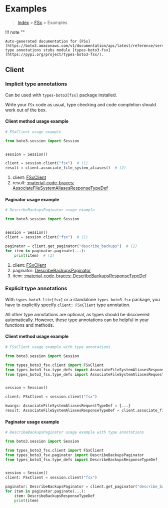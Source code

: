 # Examples

> [Index](../README.md) > [FSx](./README.md) > Examples

!!! note ""

    Auto-generated documentation for [FSx](https://boto3.amazonaws.com/v1/documentation/api/latest/reference/services/fsx.html#fsx)
    type annotations stubs module [types-boto3-fsx](https://pypi.org/project/types-boto3-fsx/).

## Client

### Implicit type annotations

Can be used with `types-boto3[fsx]` package installed.

Write your `FSx` code as usual,
type checking and code completion should work out of the box.


#### Client method usage example

```python
# FSxClient usage example

from boto3.session import Session


session = Session()

client = session.client("fsx")  # (1)
result = client.associate_file_system_aliases()  # (2)
```

1. client: [FSxClient](./client.md)
2. result: [:material-code-braces: AssociateFileSystemAliasesResponseTypeDef](./type_defs.md#associatefilesystemaliasesresponsetypedef)



#### Paginator usage example

```python
# DescribeBackupsPaginator usage example

from boto3.session import Session


session = Session()
client = session.client("fsx")  # (1)

paginator = client.get_paginator("describe_backups")  # (2)
for item in paginator.paginate(...):
    print(item)  # (3)
```

1. client: [FSxClient](./client.md)
2. paginator: [DescribeBackupsPaginator](./paginators.md#describebackupspaginator)
3. item: [:material-code-braces: DescribeBackupsResponseTypeDef](./type_defs.md#describebackupsresponsetypedef)




### Explicit type annotations

With `types-boto3-lite[fsx]`
or a standalone `types_boto3_fsx` package, you have to explicitly specify `client: FSxClient` type annotation.

All other type annotations are optional, as types should be discovered automatically.
However, these type annotations can be helpful in your functions and methods.


#### Client method usage example

```python
# FSxClient usage example with type annotations

from boto3.session import Session

from types_boto3_fsx.client import FSxClient
from types_boto3_fsx.type_defs import AssociateFileSystemAliasesResponseTypeDef
from types_boto3_fsx.type_defs import AssociateFileSystemAliasesRequestTypeDef


session = Session()

client: FSxClient = session.client("fsx")

kwargs: AssociateFileSystemAliasesRequestTypeDef = {...}
result: AssociateFileSystemAliasesResponseTypeDef = client.associate_file_system_aliases(**kwargs)
```



#### Paginator usage example

```python
# DescribeBackupsPaginator usage example with type annotations

from boto3.session import Session

from types_boto3_fsx.client import FSxClient
from types_boto3_fsx.paginator import DescribeBackupsPaginator
from types_boto3_fsx.type_defs import DescribeBackupsResponseTypeDef


session = Session()
client: FSxClient = session.client("fsx")

paginator: DescribeBackupsPaginator = client.get_paginator("describe_backups")
for item in paginator.paginate(...):
    item: DescribeBackupsResponseTypeDef
    print(item)
```




